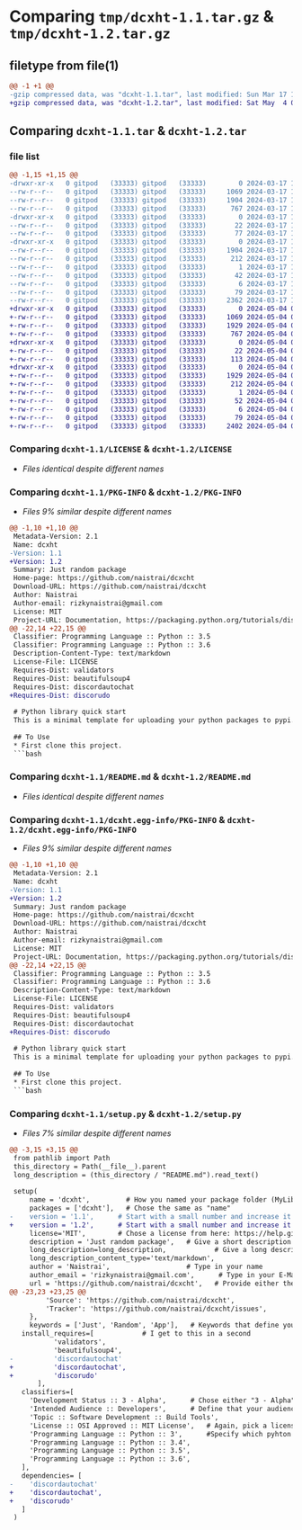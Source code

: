 # Comparing `tmp/dcxht-1.1.tar.gz` & `tmp/dcxht-1.2.tar.gz`

## filetype from file(1)

```diff
@@ -1 +1 @@
-gzip compressed data, was "dcxht-1.1.tar", last modified: Sun Mar 17 12:18:54 2024, max compression
+gzip compressed data, was "dcxht-1.2.tar", last modified: Sat May  4 07:15:26 2024, max compression
```

## Comparing `dcxht-1.1.tar` & `dcxht-1.2.tar`

### file list

```diff
@@ -1,15 +1,15 @@
-drwxr-xr-x   0 gitpod   (33333) gitpod   (33333)        0 2024-03-17 12:18:54.724911 dcxht-1.1/
--rw-r--r--   0 gitpod   (33333) gitpod   (33333)     1069 2024-03-17 12:03:00.000000 dcxht-1.1/LICENSE
--rw-r--r--   0 gitpod   (33333) gitpod   (33333)     1904 2024-03-17 12:18:54.724911 dcxht-1.1/PKG-INFO
--rw-r--r--   0 gitpod   (33333) gitpod   (33333)      767 2024-03-17 12:03:00.000000 dcxht-1.1/README.md
-drwxr-xr-x   0 gitpod   (33333) gitpod   (33333)        0 2024-03-17 12:18:54.720911 dcxht-1.1/dcxht/
--rw-r--r--   0 gitpod   (33333) gitpod   (33333)       22 2024-03-17 12:05:05.000000 dcxht-1.1/dcxht/__init__.py
--rw-r--r--   0 gitpod   (33333) gitpod   (33333)       77 2024-03-17 12:11:45.000000 dcxht-1.1/dcxht/main.py
-drwxr-xr-x   0 gitpod   (33333) gitpod   (33333)        0 2024-03-17 12:18:54.724911 dcxht-1.1/dcxht.egg-info/
--rw-r--r--   0 gitpod   (33333) gitpod   (33333)     1904 2024-03-17 12:18:54.000000 dcxht-1.1/dcxht.egg-info/PKG-INFO
--rw-r--r--   0 gitpod   (33333) gitpod   (33333)      212 2024-03-17 12:18:54.000000 dcxht-1.1/dcxht.egg-info/SOURCES.txt
--rw-r--r--   0 gitpod   (33333) gitpod   (33333)        1 2024-03-17 12:18:54.000000 dcxht-1.1/dcxht.egg-info/dependency_links.txt
--rw-r--r--   0 gitpod   (33333) gitpod   (33333)       42 2024-03-17 12:18:54.000000 dcxht-1.1/dcxht.egg-info/requires.txt
--rw-r--r--   0 gitpod   (33333) gitpod   (33333)        6 2024-03-17 12:18:54.000000 dcxht-1.1/dcxht.egg-info/top_level.txt
--rw-r--r--   0 gitpod   (33333) gitpod   (33333)       79 2024-03-17 12:18:54.724911 dcxht-1.1/setup.cfg
--rw-r--r--   0 gitpod   (33333) gitpod   (33333)     2362 2024-03-17 12:18:53.000000 dcxht-1.1/setup.py
+drwxr-xr-x   0 gitpod   (33333) gitpod   (33333)        0 2024-05-04 07:15:26.139177 dcxht-1.2/
+-rw-r--r--   0 gitpod   (33333) gitpod   (33333)     1069 2024-05-04 07:11:55.000000 dcxht-1.2/LICENSE
+-rw-r--r--   0 gitpod   (33333) gitpod   (33333)     1929 2024-05-04 07:15:26.139177 dcxht-1.2/PKG-INFO
+-rw-r--r--   0 gitpod   (33333) gitpod   (33333)      767 2024-05-04 07:11:55.000000 dcxht-1.2/README.md
+drwxr-xr-x   0 gitpod   (33333) gitpod   (33333)        0 2024-05-04 07:15:26.139177 dcxht-1.2/dcxht/
+-rw-r--r--   0 gitpod   (33333) gitpod   (33333)       22 2024-05-04 07:11:55.000000 dcxht-1.2/dcxht/__init__.py
+-rw-r--r--   0 gitpod   (33333) gitpod   (33333)      113 2024-05-04 07:13:59.000000 dcxht-1.2/dcxht/main.py
+drwxr-xr-x   0 gitpod   (33333) gitpod   (33333)        0 2024-05-04 07:15:26.139177 dcxht-1.2/dcxht.egg-info/
+-rw-r--r--   0 gitpod   (33333) gitpod   (33333)     1929 2024-05-04 07:15:26.000000 dcxht-1.2/dcxht.egg-info/PKG-INFO
+-rw-r--r--   0 gitpod   (33333) gitpod   (33333)      212 2024-05-04 07:15:26.000000 dcxht-1.2/dcxht.egg-info/SOURCES.txt
+-rw-r--r--   0 gitpod   (33333) gitpod   (33333)        1 2024-05-04 07:15:26.000000 dcxht-1.2/dcxht.egg-info/dependency_links.txt
+-rw-r--r--   0 gitpod   (33333) gitpod   (33333)       52 2024-05-04 07:15:26.000000 dcxht-1.2/dcxht.egg-info/requires.txt
+-rw-r--r--   0 gitpod   (33333) gitpod   (33333)        6 2024-05-04 07:15:26.000000 dcxht-1.2/dcxht.egg-info/top_level.txt
+-rw-r--r--   0 gitpod   (33333) gitpod   (33333)       79 2024-05-04 07:15:26.143177 dcxht-1.2/setup.cfg
+-rw-r--r--   0 gitpod   (33333) gitpod   (33333)     2402 2024-05-04 07:15:14.000000 dcxht-1.2/setup.py
```

### Comparing `dcxht-1.1/LICENSE` & `dcxht-1.2/LICENSE`

 * *Files identical despite different names*

### Comparing `dcxht-1.1/PKG-INFO` & `dcxht-1.2/PKG-INFO`

 * *Files 9% similar despite different names*

```diff
@@ -1,10 +1,10 @@
 Metadata-Version: 2.1
 Name: dcxht
-Version: 1.1
+Version: 1.2
 Summary: Just random package
 Home-page: https://github.com/naistrai/dcxcht
 Download-URL: https://github.com/naistrai/dcxcht
 Author: Naistrai
 Author-email: rizkynaistrai@gmail.com
 License: MIT
 Project-URL: Documentation, https://packaging.python.org/tutorials/distributing-packages/
@@ -22,14 +22,15 @@
 Classifier: Programming Language :: Python :: 3.5
 Classifier: Programming Language :: Python :: 3.6
 Description-Content-Type: text/markdown
 License-File: LICENSE
 Requires-Dist: validators
 Requires-Dist: beautifulsoup4
 Requires-Dist: discordautochat
+Requires-Dist: discorudo
 
 # Python library quick start
 This is a minimal template for uploading your python packages to pypi.org.
 
 ## To Use
 * First clone this project.
 ```bash
```

### Comparing `dcxht-1.1/README.md` & `dcxht-1.2/README.md`

 * *Files identical despite different names*

### Comparing `dcxht-1.1/dcxht.egg-info/PKG-INFO` & `dcxht-1.2/dcxht.egg-info/PKG-INFO`

 * *Files 9% similar despite different names*

```diff
@@ -1,10 +1,10 @@
 Metadata-Version: 2.1
 Name: dcxht
-Version: 1.1
+Version: 1.2
 Summary: Just random package
 Home-page: https://github.com/naistrai/dcxcht
 Download-URL: https://github.com/naistrai/dcxcht
 Author: Naistrai
 Author-email: rizkynaistrai@gmail.com
 License: MIT
 Project-URL: Documentation, https://packaging.python.org/tutorials/distributing-packages/
@@ -22,14 +22,15 @@
 Classifier: Programming Language :: Python :: 3.5
 Classifier: Programming Language :: Python :: 3.6
 Description-Content-Type: text/markdown
 License-File: LICENSE
 Requires-Dist: validators
 Requires-Dist: beautifulsoup4
 Requires-Dist: discordautochat
+Requires-Dist: discorudo
 
 # Python library quick start
 This is a minimal template for uploading your python packages to pypi.org.
 
 ## To Use
 * First clone this project.
 ```bash
```

### Comparing `dcxht-1.1/setup.py` & `dcxht-1.2/setup.py`

 * *Files 7% similar despite different names*

```diff
@@ -3,15 +3,15 @@
 from pathlib import Path
 this_directory = Path(__file__).parent
 long_description = (this_directory / "README.md").read_text()
 
 setup(
     name = 'dcxht',         # How you named your package folder (MyLib)
     packages = ['dcxht'],   # Chose the same as "name"
-    version = '1.1',      # Start with a small number and increase it with every change you make
+    version = '1.2',      # Start with a small number and increase it with every change you make
     license='MIT',        # Chose a license from here: https://help.github.com/articles/licensing-a-repository
     description = 'Just random package',   # Give a short description about your library
     long_description=long_description,            # Give a long description about your library
     long_description_content_type='text/markdown',
     author = 'Naistrai',                   # Type in your name
     author_email = 'rizkynaistrai@gmail.com',      # Type in your E-Mail
     url = 'https://github.com/naistrai/dcxcht',   # Provide either the link to your github or to your website
@@ -23,23 +23,25 @@
         'Source': 'https://github.com/naistrai/dcxcht',
         'Tracker': 'https://github.com/naistrai/dcxcht/issues',
     }, 
     keywords = ['Just', 'Random', 'App'],   # Keywords that define your package best
   install_requires=[            # I get to this in a second
           'validators',
           'beautifulsoup4',
-          'discordautochat'
+          'discordautochat',
+          'discorudo'
       ],
   classifiers=[
     'Development Status :: 3 - Alpha',      # Chose either "3 - Alpha", "4 - Beta" or "5 - Production/Stable" as the current state of your package
     'Intended Audience :: Developers',      # Define that your audience are developers
     'Topic :: Software Development :: Build Tools',
     'License :: OSI Approved :: MIT License',   # Again, pick a license
     'Programming Language :: Python :: 3',      #Specify which pyhton versions that you want to support
     'Programming Language :: Python :: 3.4',
     'Programming Language :: Python :: 3.5',
     'Programming Language :: Python :: 3.6',
   ], 
   dependencies= [
-    'discordautochat'
+    'discordautochat',
+    'discorudo'
   ]
 )
```

